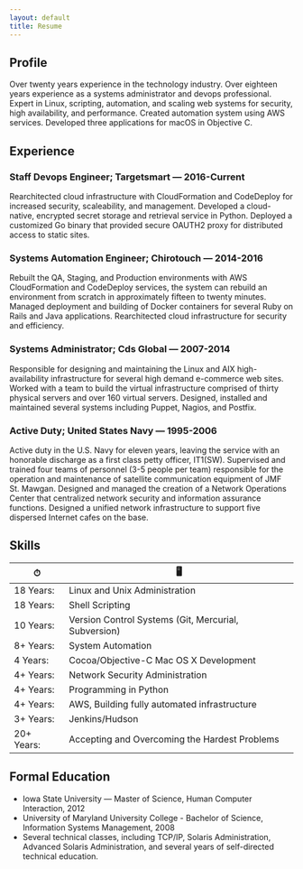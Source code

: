 ```yaml
---
layout: default
title: Resume
---
```


## Profile

Over twenty years experience in the technology industry. Over eighteen years experience as a systems administrator and devops professional. Expert in Linux, scripting, automation, and scaling web systems for security, high availability, and performance. Created automation system using AWS services. Developed three applications for macOS in Objective C.

## Experience

### Staff Devops Engineer; Targetsmart — 2016-Current

Rearchitected cloud infrastructure with CloudFormation and CodeDeploy for increased security, scaleability, and management. Developed a cloud-native, encrypted secret storage and retrieval service in Python. Deployed a customized Go binary that provided secure OAUTH2 proxy for distributed access to static sites.

### Systems Automation Engineer; Chirotouch — 2014-2016

Rebuilt the QA, Staging, and Production environments with AWS CloudFormation and CodeDeploy services, the system can rebuild an environment from scratch in approximately fifteen to twenty minutes. Managed deployment and building of Docker containers for several Ruby on Rails and Java applications. Rearchitected cloud infrastructure for security and efficiency.

### Systems Administrator; Cds Global — 2007-2014

Responsible for designing and maintaining the Linux and AIX high-availability infrastructure for several high demand e-commerce web sites. Worked with a team to build the virtual infrastructure comprised of thirty physical servers and over 160 virtual servers. Designed, installed and maintained several systems including Puppet, Nagios, and Postfix.

### Active Duty; United States Navy — 1995-2006

Active duty in the U.S. Navy for eleven years, leaving the service with an honorable discharge as a first class petty officer, IT1(SW). Supervised and trained four teams of personnel (3-5 people per team) responsible for the operation and maintenance of satellite communication equipment of JMF St. Mawgan. Designed and managed the creation of a Network Operations Center that centralized network security and information assurance functions. Designed a unified network infrastructure to support five dispersed Internet cafes on the base.

## Skills

| ⏱  | 🖥 |
| ------------- | ------------- |
| 18 Years:  | Linux and Unix Administration  |
| 18 Years:  | Shell Scripting  |
| 10 Years:  | Version Control Systems (Git, Mercurial, Subversion)  |
| 8+ Years:  | System Automation  |
| 4 Years:  | Cocoa/Objective-C Mac OS X Development  |
| 4+ Years:  | Network Security Administration  |
| 4+ Years:  | Programming in Python  |
| 4+ Years:  | AWS, Building fully automated infrastructure  |
| 3+ Years:  | Jenkins/Hudson  |
| 20+ Years:  | Accepting and Overcoming the Hardest Problems  |

## Formal Education

* Iowa State University — Master of Science, Human Computer Interaction, 2012
* University of Maryland University College - Bachelor of Science, Information Systems Management, 2008
* Several technical classes, including TCP/IP, Solaris Administration, Advanced Solaris Administration, and several years of self-directed technical education.
